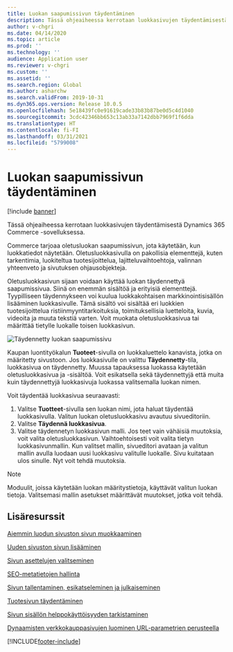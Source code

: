 ```yaml
---
title: Luokan saapumissivun täydentäminen
description: Tässä ohjeaiheessa kerrotaan luokkasivujen täydentämisestä Dynamics 365 Commerce -sovelluksessa.
author: v-chgri
ms.date: 04/14/2020
ms.topic: article
ms.prod: ''
ms.technology: ''
audience: Application user
ms.reviewer: v-chgri
ms.custom: ''
ms.assetid: ''
ms.search.region: Global
ms.author: asharchw
ms.search.validFrom: 2019-10-31
ms.dyn365.ops.version: Release 10.0.5
ms.openlocfilehash: 5e18439fc0e91619cade33b83b87be0d5c4d1040
ms.sourcegitcommit: 3cdc42346bb653c13ab33a7142dbb7969f1f6dda
ms.translationtype: HT
ms.contentlocale: fi-FI
ms.lasthandoff: 03/31/2021
ms.locfileid: "5799008"
---
```

# <a name="enrich-a-category-landing-page"></a>Luokan saapumissivun täydentäminen

[!include [banner](includes/banner.md)]

Tässä ohjeaiheessa kerrotaan luokkasivujen täydentämisestä Dynamics 365 Commerce -sovelluksessa.

Commerce tarjoaa oletusluokan saapumissivun, jota käytetään, kun luokkatiedot näytetään. Oletusluokkasivulla on pakollisia elementtejä, kuten tarkentimia, luokiteltua tuotesijoittelua, lajitteluvaihtoehtoja, valinnan yhteenveto ja sivutuksen ohjausobjekteja. 

Oletusluokkasivun sijaan voidaan käyttää luokan täydennettyä saapumissivua. Siinä on enemmän sisältöä ja erityisiä elementtejä. Tyypilliseen täydennykseen voi kuulua luokkakohtaisen markkinointisisällön lisääminen luokkasivulle. Tämä sisältö voi sisältää eri luokkien tuotesijoittelua ristiinmyyntitarkoituksia, toimituksellisia luetteloita, kuvia, videoita ja muuta tekstiä varten. Voit muokata oletusluokkasivua tai määrittää tietylle luokalle toisen luokkasivun.

![Täydennetty luokan saapumissivu](./media/CategoryLandingPages.png)

Kaupan luontityökalun **Tuoteet**-sivulla on luokkaluettelo kanavista, jotka on määritetty sivustoon. Jos luokkasivulle on valittu **Täydennetty**-tila, luokkasivua on täydennetty. Muussa tapauksessa luokassa käytetään oletusluokkasivua ja -sisältöä. Voit esikatsella sekä täydennettyjä että muita kuin täydennettyjä luokkasivuja luokassa valitsemalla luokan nimen.

Voit täydentää luokkasivua seuraavasti:

1. Valitse **Tuotteet**-sivulla sen luokan nimi, jota haluat täydentää luokkasivulla. Valitun luokan oletusluokkasivu avautuu sivueditoriin.
2. Valitse **Täydennä luokkasivua**.
3. Valitse täydennetyn luokkasivun malli. Jos teet vain vähäisiä muutoksia, voit valita oletusluokkasivun. Vaihtoehtoisesti voit valita tietyn luokkasivunmallin. Kun valitset mallin, sivueditori avataan ja valitun mallin avulla luodaan uusi luokkasivu valitulle luokalle. Sivu kuitataan ulos sinulle. Nyt voit tehdä muutoksia.

> [!NOTE]
> Moduulit, joissa käytetään luokan määritystietoja, käyttävät valitun luokan tietoja. Valitsemasi mallin asetukset määrittävät muutokset, jotka voit tehdä.

## <a name="additional-resources"></a>Lisäresurssit

[Aiemmin luodun sivuston sivun muokkaaminen](modify-existing-page.md)

[Uuden sivuston sivun lisääminen](add-new-page.md)

[Sivun asettelujen valitseminen](select-page-layouts.md)

[SEO-metatietojen hallinta](manage-seo-metadata.md)

[Sivun tallentaminen, esikatseleminen ja julkaiseminen](save-preview-publish-page.md)

[Tuotesivun täydentäminen](enrich-product-page.md)

[Sivun sisällön helppokäyttöisyyden tarkistaminen](verify-accessibility.md)

[Dynaamisten verkkokauppasivujen luominen URL-parametrien perusteella](create-dynamic-pages.md)


[!INCLUDE[footer-include](../includes/footer-banner.md)]

